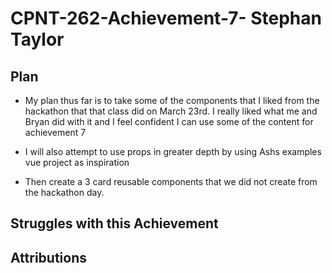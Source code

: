# CPNT-262-Achievement-7- Stephan Taylor

## Plan

- My plan thus far is to take some of the components that I liked from the hackathon that that class did on March 23rd. I really liked what me and Bryan did with it and I feel confident I can use some of the content for achievement 7

- I will also attempt to use props in greater depth by using Ashs examples vue project as inspiration

- Then create a 3 card reusable components that we did not create from the hackathon day.

## Struggles with this Achievement

## Attributions
